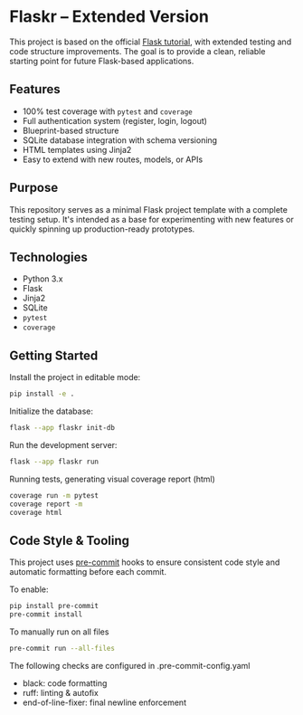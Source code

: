 # Flaskr – Extended Version

This project is based on the official [Flask tutorial](https://flask.palletsprojects.com/en/latest/tutorial/), with extended testing and code structure improvements. The goal is to provide a clean, reliable starting point for future Flask-based applications.

## Features

- 100% test coverage with `pytest` and `coverage`
- Full authentication system (register, login, logout)
- Blueprint-based structure
- SQLite database integration with schema versioning
- HTML templates using Jinja2
- Easy to extend with new routes, models, or APIs

## Purpose

This repository serves as a minimal Flask project template with a complete testing setup. It's intended as a base for experimenting with new features or quickly spinning up production-ready prototypes.

## Technologies

- Python 3.x
- Flask
- Jinja2
- SQLite
- `pytest`
- `coverage`

## Getting Started

Install the project in editable mode:
```bash
pip install -e .
```

Initialize the database:
```bash
flask --app flaskr init-db
```

Run the development server:
```bash
flask --app flaskr run
```

Running tests, generating visual coverage report (html)
```bash
coverage run -m pytest
coverage report -m
coverage html
```

## Code Style & Tooling

This project uses [pre-commit](https://pre-commit.com/) hooks to ensure consistent code style and automatic formatting before each commit.

To enable:
```bash
pip install pre-commit
pre-commit install
```
To manually run on all files
```bash
pre-commit run --all-files
```

The following checks are configured in .pre-commit-config.yaml
- black: code formatting
- ruff: linting & autofix
- end-of-line-fixer: final newline enforcement


